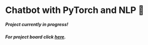 # Chatbot with PyTorch and NLP :rocket:

##### Project currently in progress!

##### For project board click [here](https://github.com/users/moaaz-ashour/projects/3).
